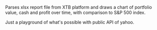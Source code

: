 Parses xlsx report file from XTB platform and draws a chart of portfolio value,
cash and profit over time, with comparison to S&P 500 index.

Just a playground of what's possible with public API of yahoo.